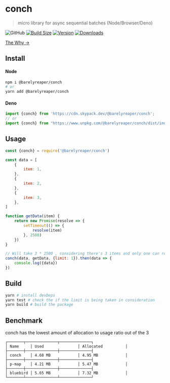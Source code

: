 # conch

> micro library for async sequential batches (Node/Browser/Deno)

 <p>
 <img alt="GitHub" src="https://img.shields.io/github/license/barelyhuman/conch?logoColor=000&colorA=000000&colorB=000000">
<a href="https://bundlephobia.com/result?p=@barelyreaper/conch"><img src="https://img.shields.io/bundlephobia/minzip/@barelyreaper/conch?label=bundle%20size&amp;style=flat&amp;colorA=000000&amp;colorB=000000" alt="Build Size"></a>
 <a href="https://www.npmjs.com/package/@barelyreaper/conch"><img src="https://img.shields.io/npm/v/@barelyreaper/conch?style=flat&amp;colorA=000000&amp;colorB=000000" alt="Version"></a>
 <a href="https://www.npmjs.com/package/@barelyreaper/conch"><img src="https://img.shields.io/npm/dt/@barelyreaper/conch.svg?style=flat&amp;colorA=000000&amp;colorB=000000" alt="Downloads"></a>
 </p>

[The Why &rarr;](/docs/where-to-use.md)

## Install

#### Node

```sh
npm i @barelyreaper/conch
# or
yarn add @barelyreaper/conch
```

#### Deno

```js
import {conch} from 'https://cdn.skypack.dev/@barelyreaper/conch';
// or
import {conch} from "https://www.unpkg.com/@barelyreaper/conch/dist/index.mjs
```

## Usage

```js
const {conch} = require('@barelyreaper/conch')

const data = [
	{
		item: 1,
	},
	{
		item: 2,
	},
	{
		item: 3,
	},
]

function getData(item) {
	return new Promise(resolve => {
		setTimeout(() => {
			resolve(item)
		}, 2500)
	})
}

// Will take 3 * 2500 , considering there's 3 items and only one can run at once (limit:1)
conch(data, getData, {limit: 1}).then(data => {
	console.log({data})
})
```

## Build

```sh
yarn # install devDeps
yarn test # check the if the limit is being taken in consideration
yarn build # build the package
```

## Benchmark

conch has the lowest amount of allocation to usage ratio out of the 3

```
┌───────┬──────────────┬──────────────┐
│ Name     │ Used               │ Allocated          │
├───────┼──────────────┼──────────────┤
│ conch    │ 4.68 MB            │ 4.95 MB            │
├───────┼──────────────┼──────────────┤
│ p-map    │ 4.21 MB            │ 5.47 MB            │
├───────┼──────────────┼──────────────┤
│ bluebird │ 5.65 MB            │ 7.32 MB            │
└───────┴──────────────┴──────────────┘
```
